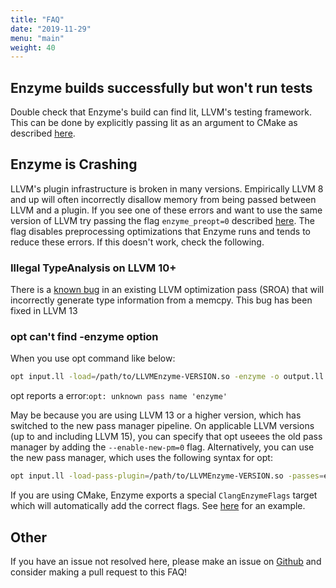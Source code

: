 ```yaml
---
title: "FAQ"
date: "2019-11-29"
menu: "main"
weight: 40
---
```


## Enzyme builds successfully but won't run tests

Double check that Enzyme's build can find lit, LLVM's testing framework. This can be done by explicitly passing lit as an argument to CMake as described [here](/Installation).

## Enzyme is Crashing

LLVM's plugin infrastructure is broken in many versions. Empirically LLVM 8 and up will often incorrectly disallow memory from being passed between LLVM and a plugin. If you see one of these errors and want to use the same version of LLVM try passing the flag `enzyme_preopt=0` described [here](/getting_started/UsingEnzyme). The flag disables preprocessing optimizations that Enzyme runs and tends to reduce these errors. If this doesn't work, check the following.

### Illegal TypeAnalysis on LLVM 10+

There is a [known bug](https://bugs.llvm.org/show_bug.cgi?id=47612) in an existing LLVM optimization pass (SROA) that will incorrectly generate type information from a memcpy. This bug has been fixed in LLVM 13

### opt can't find -enzyme option

When you use opt command like below:
```sh
opt input.ll -load=/path/to/LLVMEnzyme-VERSION.so -enzyme -o output.ll -S
```
opt reports a error:`opt: unknown pass name 'enzyme'`

May be because you are using  LLVM 13 or a higher version, which has switched to the new pass manager pipeline. On applicable LLVM versions (up to and including LLVM 15),
you can specify that opt useees the old pass manager by adding the `--enable-new-pm=0` flag. Alternatively, you can use the new pass manager, which uses the following syntax
for opt:

```sh
opt input.ll -load-pass-plugin=/path/to/LLVMEnzyme-VERSION.so -passes=enzyme -o output.ll -S
```

If you are using CMake, Enzyme exports a special `ClangEnzymeFlags` target which will automatically add the correct flags. See [here](https://github.com/EnzymeAD/Enzyme/blob/main/enzyme/test/test_find_package/CMakeLists.txt#L14) for an example.

## Other

If you have an issue not resolved here, please make an issue on [Github](https://github.com/EnzymeAD/Enzyme) and consider making a pull request to this FAQ!
